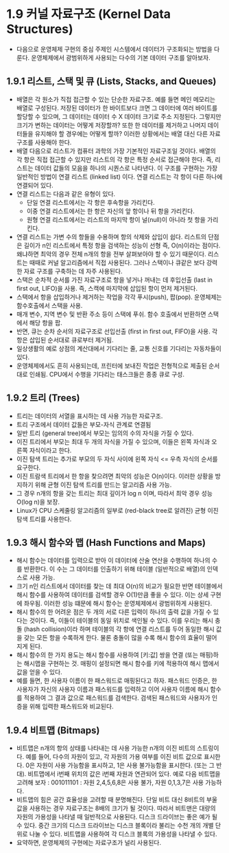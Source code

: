 # 1.9 커널 자료구조 (Kernel Data Structures)
- 다음으로 운영체제 구현의 중심 주제인 시스템에서 데이터가 구조화되는 방법을 다룬다. 운영체제에서 광범위하게 사용되는 다수의 기본 데이터 구조를 알아보자.

## 1.9.1 리스트, 스택 및 큐 (Lists, Stacks, and Queues)
- 배열은 각 원소가 직접 접근할 수 있는 단순한 자료구조. 예를 들면 메인 메모리는 배열로 구성된다. 저장된 데이터가 한 바이트보다 크면 그 데이터에 여러 바이트를 할당할 수 있으며, 
그 데이터는 데이터 수 X 데이터 크기로 주소 지정된다. 그렇지만 크기가 변하는 데이터는 어떻게 저장할까? 또한 한 데이터를 제거하고 나머지 데이터들을 유지해야 할 경우에는 어떻게 할까?
이러한 상황에서는 배열 대신 다른 자료구조를 사용해야 한다.
- 배열 다음으로 리스트가 컴퓨터 과학의 가장 기본적인 자료구조일 것이다. 배열의 각 항은 직접 접근할 수 있지만 리스트의 각 항은 특정 순서로 접근해야 한다. 즉, 리스트는 데이터 값들의
모음을 하나의 시퀀스로 나타낸다. 이 구조를 구현하는 가장 일반적인 방법이 연결 리스트 (linked list) 이다. 연결 리스트는 각 항이 다른 하나에 연결되어 있다.
- 연결 리스트는 다음과 같은 유형이 있다.
  - 단일 연결 리스트에서는 각 항은 후속항을 가리킨다.
  - 이중 연결 리스트에서는 한 항은 자신의 앞 항이나 뒤 항을 가리킨다.
  - 원형 연결 리스트에서는 리스트의 마지막 항이 널(null)이 아니라 첫 항을 가리킨다.
- 연결 리스트는 가변 수의 항들을 수용하며 항의 삭제와 삽입이 쉽다. 리스트의 단점은 길이가 n인 리스트에서 특정 항을 검색하는 성능이 선형 즉, O(n)이라는 점이다. 왜냐하면 최악의 경우
전체 n개의 항을 전부 살펴보아야 할 수 있기 때문이다. 리스트는 때때로 커널 알고리즘에서 직접 사용된다. 그러나 스택이나 큐같은 보다 강력한 자료 구조를 구축하는 데 자주 사용된다.
- 스택은 순차적 순서를 가진 자료구조로 항을 넣거나 꺼내는 데 후입선출 (last in first out, LIFO)을 사용. 즉, 스캑에 마지막에 삽입된 항이 먼저 제거된다. 
- 스택에서 항을 삽입하거나 제거하는 작업을 각각 푸시(push), 팝(pop). 운영체제는 함수호출에서 스택을 사용. 
- 매개 변수, 지역 변수 및 반환 주소 등이 스택에 푸쉬. 함수 호출에서 반환하면 스택에서 해당 항을 팝.
- 반면, 큐는 순차 순서의 자료구조로 선입선출 (first in first out, FIFO)을 사용. 각 항은 삽입된 순서대로 큐로부터 제거됨. 
- 일상생활의 예로 상점의 계산대에서 기다리는 줄, 교통 신호를 기다리는 자동차들이 있다. 
- 운영체제에서도 흔히 사용되는데, 프린터에 보내진 작업은 전형적으로 제출된 순서대로 인쇄됨. CPU에서 수행을 기다리는 태스크들은 종종 큐로 구성.

## 1.9.2 트리 (Trees)
- 트리는 데이터의 서열을 표시하는 데 사용 가능한 자료구조.
- 트리 구조에서 데이터 값들은 부모-자식 관계로 연결됨
- 일반 트리 (general tree)에서 부모는 임의의 수의 자식을 가질 수 있다.
- 이진 트리에서 부모는 최대 두 개의 자식을 가질 수 있으며, 이들은 왼쪽 자식과 오른쪽 자식이라고 한다.
- 이진 탐색 트리는 추가로 부모의 두 자식 사이에 왼쪽 자식 <= 우측 자식의 순서를 요구한다.
- 이진 트람색 트리에서 한 항을 찾으려면 최악의 성능은 O(n)이다. 이러한 상황을 방지하기 위해 균형 이진 탐색 트리를 만드는 알고리즘 사용 가능.
- 그 경우 n개의 항을 갖는 트리는 최대 깊이가 log n 이며, 따라서 최악 경우 성능 O(log n)을 보장.
- Linux가 CPU 스케줄링 알고리즘의 일부로 (red-black tree로 알려진) 균형 이진 탐색 트리를 사용한다.

## 1.9.3 해시 함수와 맵 (Hash Functions and Maps)
- 해시 함수는 데이터를 입력으로 받아 이 데이터에 산술 연산을 수행하여 하나의 수를 반환한다. 이 수는 그 데이터를 인출하기 위해 테이블 (일반적으로 배열)의 인덱스로 사용 가능.
- 크기 n인 리스트에서 데이터를 찾는 데 최대 O(n)의 비교가 필요한 반면 테이블에서 해시 함수를 사용하여 데이터를 검색할 경우 O(1)만큼 좋을 수 있다. 이는 상세 구현에 좌우됨.
이러한 성능 떄문에 해시 함수는 운영체제에서 광범위하게 사용된다.
- 해시 함수의 한 어려운 점은 두 개의 서로 다른 입력이 하나의 출력 값을 가질 수 있다는 것이다. 즉, 이들이 테이블의 동일 위치로 색인될 수 있다. 이를 우리는 해시 충돌
  (hash collision)이라 하며 테이블의 각 항에 연결 리스트를 두어 동일한 해시 값을 갖는 모든 항을 수록하게 한다. 물론 충돌이 많을 수록 해시 함수의 효율이 떨어지게 된다.
- 해시 함수의 한 가지 용도는 해시 함수를 사용하여 [키:값] 쌍을 연결 (또는 매핑)하는 해시맵을 구현하는 것. 매핑이 설정되면 해시 함수를 키에 적용하여 해시 맵에서 값을 얻을 수 있다.
- 예를 들면, 한 사용자 이름이 한 패스워드로 매핑된다고 하자. 패스워드 인증은, 한 사용자가 자신의 사용자 이름과 패스워드를 입력하고 이어 사용자 이름에 해시 함수를 적용하여 그 결과
값으로 패스워드를 검색한다. 검색된 패스워드와 사용자가 인증을 위해 입력한 패스워드와 비교된다.

## 1.9.4 비트맵 (Bitmaps)
- 비트맵은 n개의 항의 상태를 나타내는 데 사용 가능한 n개의 이진 비트의 스트링이다. 예를 들어, 다수의 자원이 있고, 각 자원의 가용 여부를 이진 비트 값으로 표시한다. 0은 자원이
사용 가능함을 표시하고, 1은 사용 불가능함을 표시한다. (또는 그 반대). 비트맵에서 i번째 위치의 값은 i번째 자원과 연관되어 있다. 예로 다음 비트맵을 고려해 보자 :
001011101 : 자원 2,4,5,6,8은 사용 불가, 자원 0,1,3,7은 사용 가능하다.
- 비트맵의 힘은 공간 효율성을 고려할 때 분명해진다. 단일 비트 대신 8비트의 부울 값을 사용하는 경우 자료구조는 8배의 크기가 될 것이다. 따라서 비트맨은 대량의 자원의 가용성을 나타낼 때
일반적으로 사용된다. 디스크 드라이브는 좋은 예가 될 수 있다. 중간 크기의 디스크 드라이브는 디스크 블록이라 불리는 수천 개의 개별 단위로 나눌 수 있다. 비트맵을 사용하여 각 디스크
블록의 가용성을 나타낼 수 있다.
- 요약하면, 운영체제의 구현에는 자료구조가 널리 사용된다.

